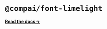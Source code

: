# `@compai/font-limelight`

[**Read the docs &rarr;**](https://components.ai/docs/typefaces/limelight)
